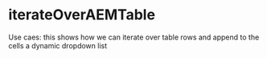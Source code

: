 # iterateOverAEMTable
Use caes: this shows how we can iterate over table rows and append to the cells a dynamic dropdown list 
